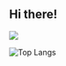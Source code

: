 ## Hi there!
<picture>
  <source
    srcset="https://github-readme-stats.vercel.app/api?username=sisyamaliah&show_icons=true&theme=dark"
    media="(prefers-color-scheme: omni)"
  />
  <source
    srcset="https://github-readme-stats.vercel.app/api?username=sisyamaliah&show_icons=true"
    media="(prefers-color-scheme: light), (prefers-color-scheme: omni)"
  />
  <img src="https://github-readme-stats.vercel.app/api?username=sisyamaliah&show_icons=true" />
</picture>

![Top Langs](https://github-readme-stats.vercel.app/api/top-langs/?username=sisyamaliah&layout=compact)
